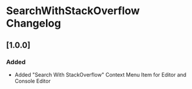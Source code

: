 <!-- Keep a Changelog guide -> https://keepachangelog.com -->

# SearchWithStackOverflow Changelog

## [1.0.0]
### Added
- Added "Search With StackOverflow" Context Menu Item for Editor and Console Editor
